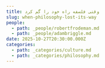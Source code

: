 ```yaml
---
title: وقتی فلسفه راه خود را گم کرد
slug: when-philosophy-lost-its-way
people:
  - path: _people/robertfrodeman.md
  - path: _people/adambriggle.md
date: 2025-10-27T20:30:00.000Z
categories:
  - path: _categories/culture.md
  - path: _categories/philosophy.md
---
```



